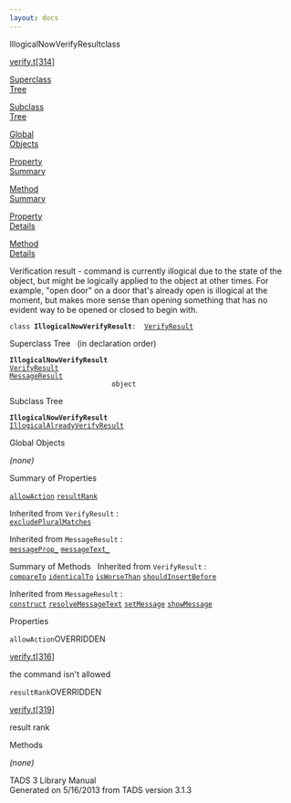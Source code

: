 ```yaml
---
layout: docs
---
```

<span class="title">IllogicalNowVerifyResult</span><span class="type">class</span>

[verify.t](../file/verify.t.html)\[[314](../source/verify.t.html#314)\]

[Superclass  
Tree](#_SuperClassTree_)

[Subclass  
Tree](#_SubClassTree_)

[Global  
Objects](#_ObjectSummary_)

[Property  
Summary](#_PropSummary_)

[Method  
Summary](#_MethodSummary_)

[Property  
Details](#_Properties_)

[Method  
Details](#_Methods_)



Verification result - command is currently illogical due to the state of
the object, but might be logically applied to the object at other times.
For example, "open door" on a door that's already open is illogical at
the moment, but makes more sense than opening something that has no
evident way to be opened or closed to begin with.

`class `**`IllogicalNowVerifyResult`**` :   `[`VerifyResult`](../object/VerifyResult.html)



<span id="_SuperClassTree_"></span>



<span class="hdln">Superclass Tree</span>   (in declaration order)



**`IllogicalNowVerifyResult`**  
[`VerifyResult`](../object/VerifyResult.html)  
[`MessageResult`](../object/MessageResult.html)  
`                         object`  
<span id="_SubClassTree_"></span>



<span class="hdln">Subclass Tree</span>  



**`IllogicalNowVerifyResult`**  
[`IllogicalAlreadyVerifyResult`](../object/IllogicalAlreadyVerifyResult.html)  
<span id="_ObjectSummary_"></span>



<span class="hdln">Global Objects</span>  



*(none)* <span id="_PropSummary_"></span>



<span class="hdln">Summary of Properties</span>  



[`allowAction`](#allowAction) [`resultRank`](#resultRank)

Inherited from `VerifyResult` :  
[`excludePluralMatches`](../object/VerifyResult.html#excludePluralMatches)

Inherited from `MessageResult` :  
[`messageProp_`](../object/MessageResult.html#messageProp_) [`messageText_`](../object/MessageResult.html#messageText_)

<span id="_MethodSummary_"></span>



<span class="hdln">Summary of Methods</span>  
Inherited from `VerifyResult` :  
[`compareTo`](../object/VerifyResult.html#compareTo) [`identicalTo`](../object/VerifyResult.html#identicalTo) [`isWorseThan`](../object/VerifyResult.html#isWorseThan) [`shouldInsertBefore`](../object/VerifyResult.html#shouldInsertBefore)

Inherited from `MessageResult` :  
[`construct`](../object/MessageResult.html#construct) [`resolveMessageText`](../object/MessageResult.html#resolveMessageText) [`setMessage`](../object/MessageResult.html#setMessage) [`showMessage`](../object/MessageResult.html#showMessage)

<span id="_Properties_"></span>



<span class="hdln">Properties</span>  



<span id="allowAction"></span>

`allowAction`<span class="rem">OVERRIDDEN</span>

[verify.t](../file/verify.t.html)\[[316](../source/verify.t.html#316)\]



the command isn't allowed



<span id="resultRank"></span>

`resultRank`<span class="rem">OVERRIDDEN</span>

[verify.t](../file/verify.t.html)\[[319](../source/verify.t.html#319)\]



result rank



<span id="_Methods_"></span>



<span class="hdln">Methods</span>  



*(none)*



TADS 3 Library Manual  
Generated on 5/16/2013 from TADS version 3.1.3


